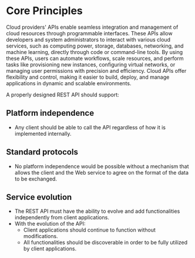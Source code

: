 # Core Principles

Cloud providers' APIs enable seamless integration and management of cloud resources through programmable interfaces.
These APIs allow developers and system administrators to interact with various cloud services, such as computing power, storage, databases, networking, and machine learning, directly through code or command-line tools. By using these APIs, users can automate workflows, scale resources, and perform tasks like provisioning new instances, configuring virtual networks, or managing user permissions with precision and efficiency. Cloud APIs offer flexibility and control, making it easier to build, deploy, and manage applications in dynamic and scalable environments.

A properly designed REST API should support:

## Platform independence

* Any client should be able to call the API regardless of how it is implemented internally.

## Standard protocols

* No platform independence would be possible without a mechanism that allows the client and the Web service to agree on the format of the data to be exchanged.

## Service evolution

* The REST API must have the ability to evolve and add functionalities independently from client applications.
* With the evolution of the API:
  * Client applications should continue to function without modifications.
  * All functionalities should be discoverable in order to be fully utilized by client applications.
